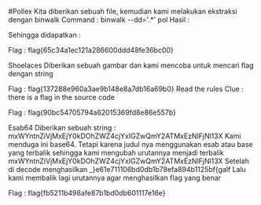 #Pollex
Kita diberikan sebuah file, kemudian kami melakukan ekstraksi dengan binwalk
Command : binwalk --dd='.*' pol
Hasil :

Sehingga didapatkan :

Flag : flag{65c34a1ec121a286600ddd48fe36bc00}

Shoelaces
Diberikan sebuah gambar dan kami mencoba untuk mencari flag dengan string

 
Flag : flag{137288e960a3ae9b148e8a7db16a69b0}
Read the rules
Clue : there is a flag in the source code

Flag : flag{90bc54705794a62015369fd8e86e557b}

Esab64
Diberikan sebuah string : mxWYntnZiVjMxEjY0kDOhZWZ4cjYxIGZwQmY2ATMxEzNlFjNl13X
 Kami menduga ini base64. Tetapi karena judul nya menggunakan esab atau base yang terbalik sehingga kami mengubah urutannya menjadi terbalik 
mxWYntnZiVjMxEjY0kDOhZWZ4cjYxIGZwQmY2ATMxEzNlFjNl13X
Setelah di decode menghasilkan _}e61e711106bd0db1b78efa894b1125bf{galf
Lalu kami membalik lagi urutannya agar menghasilkan flag yang benar

Flag : flag{fb5211b498afe87b1bd0db601117e16e}
